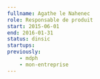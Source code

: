 ```yaml
---
fullname: Agathe le Nahenec
role: Responsable de produit
start: 2015-06-01
end: 2016-01-31
status: dinsic
startups:
previously:
    - mdph
    - mon-entreprise
---
```

